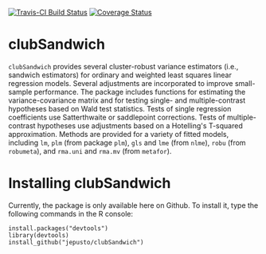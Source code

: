[![Travis-CI Build Status](https://travis-ci.org/NA/NA.svg?branch=master)](https://travis-ci.org/NA/NA)
[![Coverage Status](https://img.shields.io/codecov/c/github/NA/NA/master.svg)](https://codecov.io/github/NA/NA?branch=master)

# clubSandwich

`clubSandwich` provides several cluster-robust variance estimators 
(i.e., sandwich estimators) for ordinary and weighted least squares linear regression models. 
Several adjustments are incorporated to improve small-sample performance. 
The package includes functions for estimating the variance-covariance matrix and 
for testing single- and multiple-contrast hypotheses based on Wald test statistics. 
Tests of single regression coefficients use Satterthwaite or saddlepoint corrections.
Tests of multiple-contrast hypotheses use adjustments based on a Hotelling's T-squared
approximation. Methods are provided for a variety of fitted models, including 
`lm`, `plm` (from package `plm`), `gls` and `lme` (from `nlme`), `robu` (from `robumeta`), and 
`rma.uni` and `rma.mv` (from `metafor`). 

# Installing clubSandwich

Currently, the package is only available here on Github. To install it, type the following commands in the R console:
```{r}
install.packages("devtools")
library(devtools)
install_github("jepusto/clubSandwich")
```